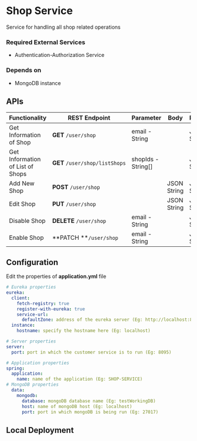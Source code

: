 # Shop Service

Service for handling all shop related operations

### Required External Services

- Authentication-Authorization Service

### Depends on

- MongoDB instance

## APIs

| Functionality | REST Endpoint | Parameter | Body | Response |
| --- | --- | --- | --- | --- |
| Get Information of Shop | **GET** `/user/shop` | email - String |     | JSON String |
| Get Information of List of Shops | **GET** `/user/shop/listShops` | shopIds - String\[\] |     | JSON String |
| Add New Shop | **POST** `/user/shop` |     | JSON String | JSON String |
| Edit Shop | **PUT** `/user/shop` |     | JSON String | JSON String |
| Disable Shop | **DELETE** `/user/shop` | email - String |     | JSON String |
| Enable Shop | \*\*PATCH \*\*`/user/shop` | email - String |     | JSON String |

## Configuration

Edit the properties of **application.yml** file
```yaml
# Eureka properties
eureka:
  client:
    fetch-registry: true
    register-with-eureka: true
    service-url:
      defaultZone: address of the eureka server (Eg: http://localhost:8761/eureka)
  instance:
    hostname: specify the hostname here (Eg: localhost)

# Server properties
server:
  port: port in which the customer service is to run (Eg: 8095)

# Application properties
spring:
  application:
    name: name of the application (Eg: SHOP-SERVICE)
# MongoDB properties
  data:
    mongodb:
      database: mongoDB database name (Eg: testWorkingDB)
      host: name of mongoDB host (Eg: localhost)
      port: port in which mongoDB is being run (Eg: 27017)
```

## Local Deployment
